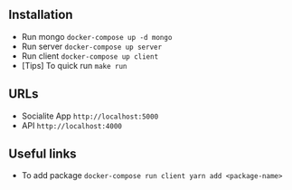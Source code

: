 ## Installation
- Run mongo `docker-compose up -d mongo`
- Run server `docker-compose up server`
- Run client `docker-compose up client`
- [Tips] To quick run `make run`

## URLs
- Socialite App `http://localhost:5000`
- API `http://localhost:4000`

## Useful links
- To add package `docker-compose run client yarn add <package-name>`

